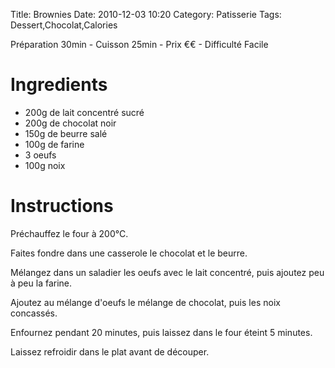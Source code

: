 Title: Brownies
Date: 2010-12-03 10:20
Category: Patisserie
Tags: Dessert,Chocolat,Calories

Préparation 30min - Cuisson 25min - Prix €€ - Difficulté Facile

# Ingredients

- 200g de lait concentré sucré
- 200g de chocolat noir
- 150g de beurre salé
- 100g de farine
- 3 oeufs
- 100g noix

# Instructions

Préchauffez le four à 200°C.

Faites fondre dans une casserole le chocolat et le beurre.

Mélangez dans un saladier les oeufs avec le lait concentré, puis ajoutez peu à peu la farine.

Ajoutez au mélange d'oeufs le mélange de chocolat, puis les noix concassés.

Enfournez pendant 20 minutes, puis laissez dans le four éteint 5 minutes.

Laissez refroidir dans le plat avant de découper.

